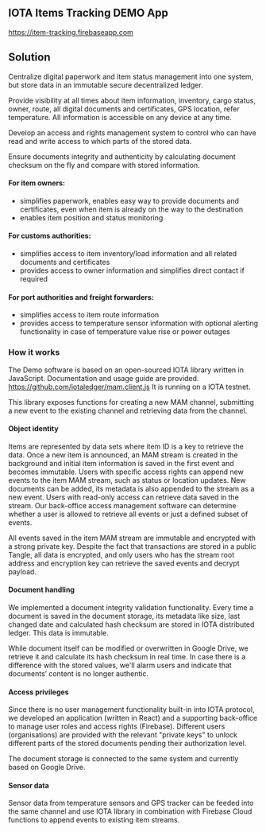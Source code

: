 ## IOTA Items Tracking DEMO App

https://item-tracking.firebaseapp.com

## Solution

Centralize digital paperwork and item status management into one system, but store data in an immutable secure decentralized ledger.

Provide visibility at all times about item information, inventory, cargo status, owner, route, all digital documents and certificates, GPS location, refer temperature.
All information is accessible on any device at any time.

Develop an access and rights management system to control who can have read and write access to which parts of the stored data.

Ensure documents integrity and authenticity by calculating document checksum on the fly and compare with stored information.

#### For item owners:

* simplifies paperwork, enables easy way to provide documents and certificates, even when item is already on the way to the destination
* enables item position and status monitoring

#### For customs authorities:

* simplifies access to item inventory/load information and all related documents and certificates
* provides access to owner information and simplifies direct contact if required

#### For port authorities and freight forwarders:

* simplifies access to item route information
* provides access to temperature sensor information with optional alerting functionality in case of temperature value rise or power outages

### How it works

The Demo software is based on an open-sourced IOTA library written in JavaScript.
Documentation and usage guide are provided.
https://github.com/iotaledger/mam.client.js
It is running on a IOTA testnet.

This library exposes functions for creating a new MAM channel, submitting a new event to the existing channel and retrieving data from the channel.

#### Object identity

Items are represented by data sets where item ID is a key to retrieve the data.
Once a new item is announced, an MAM stream is created in the background and initial item information is saved in the first event and becomes immutable.
Users with specific access rights can append new events to the item MAM stream, such as status or location updates. New documents can be added, its metadata is also appended to the stream as a new event.
Users with read-only access can retrieve data saved in the stream. Our back-office access management software can determine whether a user is allowed to retrieve all events or just a defined subset of events.

All events saved in the item MAM stream are immutable and encrypted with a strong private key.
Despite the fact that transactions are stored in a public Tangle, all data is encrypted, and only users who has the stream root address and encryption key can retrieve the saved events and decrypt payload.

#### Document handling

We implemented a document integrity validation functionality. Every time a document is saved in the document storage, its metadata like size, last changed date and calculated hash checksum are stored in IOTA distributed ledger. This data is immutable.

While document itself can be modified or overwritten in Google Drive, we retrieve it and calculate its hash checksum in real time. In case there is a difference with the stored values, we'll alarm users and indicate that documents’ content is no longer authentic.

#### Access privileges

Since there is no user management functionality built-in into IOTA protocol, we developed an application (written in React) and a supporting back-office to manage user roles and access rights (Firebase). Different users (organisations) are provided with the relevant "private keys" to unlock different parts of the stored documents pending their authorization level.

The document storage is connected to the same system and currently based on Google Drive.

#### Sensor data

Sensor data from temperature sensors and GPS tracker can be feeded into the same channel and use IOTA library in combination with Firebase Cloud functions to append events to existing item streams.
